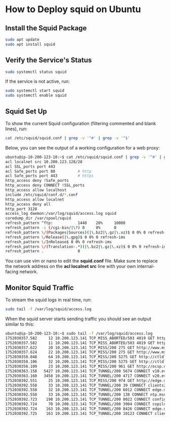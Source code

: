 # How to Deploy squid on Ubuntu

## Install the Squid Package

```sh
sudo apt update
sudo apt install squid
```

## Verify the Service's Status

```sh
sudo systemctl status squid
```

If the service is not active, run:

```sh
sudo systemctl start squid
sudo systemctl enable squid
```

## Squid Set Up

To show the current Squid configuration (filtering commented and blank lines), run:

```sh
cat /etc/squid/squid.conf | grep -v '^#' | grep -v '^$'
```

Below, you can see  the output of a working configuration for a web proxy:

```sh
ubuntu@ip-10-200-123-10:~$ cat /etc/squid/squid.conf | grep -v '^#' | grep -v '^$'
acl localnet src 10.200.123.128/28
acl SSL_ports port 443
acl Safe_ports port 80          # http
acl Safe_ports port 443         # https
http_access deny !Safe_ports
http_access deny CONNECT !SSL_ports
http_access allow localhost
include /etc/squid/conf.d/*.conf
http_access allow localnet
http_access deny all
http_port 3128
access_log daemon:/var/log/squid/access.log squid
coredump_dir /var/spool/squid
refresh_pattern ^ftp:           1440    20%     10080
refresh_pattern -i (/cgi-bin/|\?) 0     0%      0
refresh_pattern \/(Packages|Sources)(|\.bz2|\.gz|\.xz)$ 0 0% 0 refresh-ims
refresh_pattern \/Release(|\.gpg)$ 0 0% 0 refresh-ims
refresh_pattern \/InRelease$ 0 0% 0 refresh-ims
refresh_pattern \/(Translation-.*)(|\.bz2|\.gz|\.xz)$ 0 0% 0 refresh-ims
refresh_pattern .               0
```

You can use vim or nano to edit the **squid.conf** file. Make sure to replace the network address on the **acl localnet src** line with your own internal-facing network.

## Monitor Squid Traffic

To stream the squid logs in real time, run:

```sh
sudo tail -f /var/log/squid/access.log
```

When the squid server starts sending traffic you should see an output similar to this:

```sh
ubuntu@ip-10-200-123-10:~$ sudo tail -f /var/log/squid/access.log
1752030357.582     12 10.200.123.141 TCP_MISS_ABORTED/503 4019 GET http://ipv6.msftconnecttest.com/connecttest.txt - HIER_DIRECT/2600:1407:b800::6872:4fd0 text/html
1752030357.582     11 10.200.123.141 TCP_MISS_ABORTED/503 4019 GET http://ipv6.msftconnecttest.com/connecttest.txt - HIER_DIRECT/2600:1407:b800::6872:4fd0 text/html
1752030357.622     20 10.200.123.141 TCP_MISS/200 275 GET http://www.msftconnecttest.com/connecttest.txt - HIER_DIRECT/23.200.156.204 text/plain
1752030357.624     22 10.200.123.141 TCP_MISS/200 275 GET http://www.msftconnecttest.com/connecttest.txt - HIER_DIRECT/23.200.156.204 text/plain
1752030358.048     64 10.200.123.141 TCP_MISS/200 5275 GET http://ctldl.windowsupdate.com/msdownload/update/v3/static/trustedr/en/disallowedcertstl.cab? - HIER_DIRECT/217.20.63.34 application/vnd.ms-cab-compressed
1752030358.106     32 10.200.123.141 TCP_MISS/200 5275 GET http://ctldl.windowsupdate.com/msdownload/update/v3/static/trustedr/en/disallowedcertstl.cab? - HIER_DIRECT/217.20.63.34 application/vnd.ms-cab-compressed
1752030358.109     23 10.200.123.141 TCP_MISS/200 961 GET http://ocsp.digicert.com/MFEwTzBNMEswSTAJBgUrDgMCGgUABBQ50otx%2Fh0Ztl%2Bz8SiPI7wEWVxDlQQUTiJUIBiV5uNu5g%2F6%2BrkS7QYXjzkCEAUZZSZEml49Gjh0j13P68w%3D - HIER_DIRECT/23.60.131.209 application/ocsp-response
1752030363.158   5427 10.200.123.141 TCP_TUNNEL/200 5674 CONNECT v10.events.data.microsoft.com:443 - HIER_DIRECT/20.189.173.24 -
1752030363.160   3458 10.200.123.141 TCP_TUNNEL/200 4717 CONNECT v20.events.data.microsoft.com:443 - HIER_DIRECT/20.42.73.25 -
1752030392.551     25 10.200.123.141 TCP_MISS/200 974 GET http://edge.microsoft.com/browsernetworktime/time/1/current? - HIER_DIRECT/150.171.28.11 application/json
1752030392.558     33 10.200.123.141 TCP_TUNNEL/200 39 CONNECT clients2.google.com:443 - HIER_DIRECT/172.217.0.174 -
1752030392.558     32 10.200.123.141 TCP_TUNNEL/200 6012 CONNECT edge.microsoft.com:443 - HIER_DIRECT/150.171.28.11 -
1752030392.558     33 10.200.123.141 TCP_TUNNEL/200 138 CONNECT ntp.msn.com:443 - HIER_DIRECT/204.79.197.203 -
1752030392.723    198 10.200.123.141 TCP_TUNNEL/200 8022 CONNECT config.edge.skype.com:443 - HIER_DIRECT/13.107.42.16 -
1752030392.724     70 10.200.123.141 TCP_TUNNEL/200 3904 CONNECT copilot.microsoft.com:443 - HIER_DIRECT/104.114.79.27 -
1752030392.724    163 10.200.123.141 TCP_TUNNEL/200 8426 CONNECT edge.microsoft.com:443 - HIER_DIRECT/150.171.28.11 -
1752030392.725    163 10.200.123.141 TCP_TUNNEL/200 10123 CONNECT clients2.google.com:443 - HIER_DIRECT/172.217.0.174 -
```
